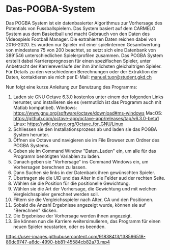 # Das-POGBA-System
Das POGBA System ist ein datenbasierter Algorithmus zur Vorhersage des Potentials von Fussballspielern. Das System basiert auf dem CARMELO System aus dem Basketball und macht Gebrauch von den Daten des Videospiels Football Manager. Die extrahierten Daten reichen dabei von 2016-2020. Es wurden nur Spieler mit einer spielinternen Gesamtwertung von mindestens 75 von 200 beachtet, so setzt sich eine Datenbank von 389'546 unterschiedlichen Spielerprofilen zusammen. Das POGBA System erstellt dabei Karriereprognosen für einen spezifischen Spieler, unter Anbetracht der Karriereverläufe der ihm ähnlichsten gleichaltrigen Spieler.
Für Details zu den verschiedenen Berechnungen oder der Extraktion der Daten, kontaktieren sie mich per E-Mail: manuel.tuor@student.gkd.ch

Nun folgt eine kurze Anleitung zur Benutzung des Programms:
1. Laden sie GNU Octave 6.3.0 kostenlos unter einem der folgenden Links herunter, und installieren sie es (vermutlich ist das Programm auch mit Matlab kompatibel).
   Windows: https://www.gnu.org/software/octave/download#ms-windows
   MacOS: https://github.com/octave-app/octave-app/releases/tag/v6.3.0-beta1
   Linux: https://wiki.octave.org/Octave_for_GNU/Linux
2. Schliessen sie den Installationsprozess ab und laden sie das POGBA System herunter.
3. Öffnen sie Octave und navigieren sie im File Browser zum Ordner des POGBA Systems.
4. Geben sie im Command Window "Daten_Laden" ein, um alle für das Programm benötigten Variablen zu laden.
5. Danach geben sie "Vorhersage" ins Command Windows ein, um Vorhersagen berechnen zu lassen.
6. Dann Suchen sie links in der Datenbank ihren gewünschten Spieler.
7. Übertragen sie die UID und das Alter in die Felder aud der rechten Seite.
8. Wählen sie die Position für die positionelle Gewichtung.
9. Wählen sie die Art der Vorhersage, die Gewichtung und mit welchen Vergleichsspieler gerechnet werden soll.
10. Filtern sie die Vergleichsspieler nach Alter, CA und den Positionen.
11. Sobald die Anzahl Ergebnisse angezeigt wurde, können sie auf "Berechnen" klicken.
12. Die Ergebnisse der Vorhersage werden ihnen angezeigt.
13. Sie können nun die Karriere weitersimulieren, das Programm für einen neuen Spieler neustarten, oder es beenden.


https://user-images.githubusercontent.com/91838413/138596518-89dc9747-a6dc-4990-bb81-45584cb82a73.mp4
